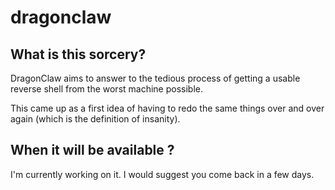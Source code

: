 # dragonclaw

## What is this sorcery? 

DragonClaw aims to answer to the tedious process of getting a usable reverse shell from the worst machine possible. 

This came up as a first idea of having to redo the same things over and over again (which is the definition of insanity). 

## When it will be available ? 

I'm currently working on it. I would suggest you come back in a few days. 
